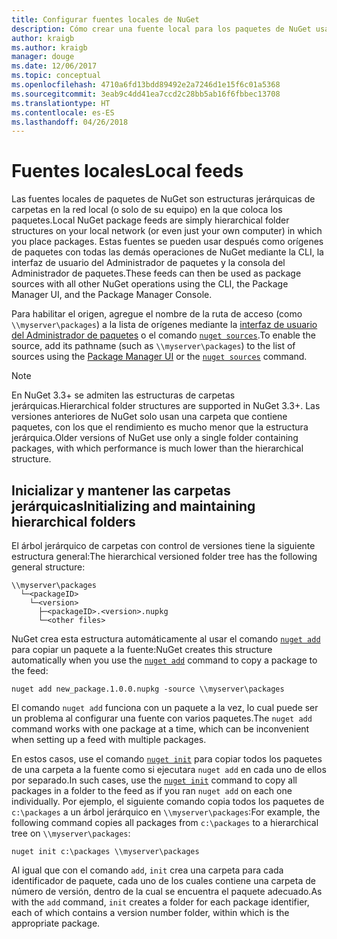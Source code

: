 ```yaml
---
title: Configurar fuentes locales de NuGet
description: Cómo crear una fuente local para los paquetes de NuGet usando carpetas en la red local
author: kraigb
ms.author: kraigb
manager: douge
ms.date: 12/06/2017
ms.topic: conceptual
ms.openlocfilehash: 4710a6fd13bdd89492e2a7246d1e15f6c01a5368
ms.sourcegitcommit: 3eab9c4dd41ea7ccd2c28bb5ab16f6fbbec13708
ms.translationtype: HT
ms.contentlocale: es-ES
ms.lasthandoff: 04/26/2018
---
```

# <a name="local-feeds"></a><span data-ttu-id="7617f-103">Fuentes locales</span><span class="sxs-lookup"><span data-stu-id="7617f-103">Local feeds</span></span>

<span data-ttu-id="7617f-104">Las fuentes locales de paquetes de NuGet son estructuras jerárquicas de carpetas en la red local (o solo de su equipo) en la que coloca los paquetes.</span><span class="sxs-lookup"><span data-stu-id="7617f-104">Local NuGet package feeds are simply hierarchical folder structures on your local network (or even just your own computer) in which you place packages.</span></span> <span data-ttu-id="7617f-105">Estas fuentes se pueden usar después como orígenes de paquetes con todas las demás operaciones de NuGet mediante la CLI, la interfaz de usuario del Administrador de paquetes y la consola del Administrador de paquetes.</span><span class="sxs-lookup"><span data-stu-id="7617f-105">These feeds can then be used as package sources with all other NuGet operations using the CLI, the Package Manager UI, and the Package Manager Console.</span></span>

<span data-ttu-id="7617f-106">Para habilitar el origen, agregue el nombre de la ruta de acceso (como `\\myserver\packages`) a la lista de orígenes mediante la [interfaz de usuario del Administrador de paquetes](../tools/package-manager-ui.md#package-sources) o el comando [`nuget sources`](../tools/cli-ref-sources.md).</span><span class="sxs-lookup"><span data-stu-id="7617f-106">To enable the source, add its pathname (such as `\\myserver\packages`) to the list of sources using the [Package Manager UI](../tools/package-manager-ui.md#package-sources) or the [`nuget sources`](../tools/cli-ref-sources.md) command.</span></span>

> [!Note]
> <span data-ttu-id="7617f-107">En NuGet 3.3+ se admiten las estructuras de carpetas jerárquicas.</span><span class="sxs-lookup"><span data-stu-id="7617f-107">Hierarchical folder structures are supported in NuGet 3.3+.</span></span> <span data-ttu-id="7617f-108">Las versiones anteriores de NuGet solo usan una carpeta que contiene paquetes, con los que el rendimiento es mucho menor que la estructura jerárquica.</span><span class="sxs-lookup"><span data-stu-id="7617f-108">Older versions of NuGet use only a single folder containing packages, with which performance is much lower than the hierarchical structure.</span></span>

## <a name="initializing-and-maintaining-hierarchical-folders"></a><span data-ttu-id="7617f-109">Inicializar y mantener las carpetas jerárquicas</span><span class="sxs-lookup"><span data-stu-id="7617f-109">Initializing and maintaining hierarchical folders</span></span>

<span data-ttu-id="7617f-110">El árbol jerárquico de carpetas con control de versiones tiene la siguiente estructura general:</span><span class="sxs-lookup"><span data-stu-id="7617f-110">The hierarchical versioned folder tree has the following general structure:</span></span>

    \\myserver\packages
      └─<packageID>
        └─<version>
          ├─<packageID>.<version>.nupkg
          └─<other files>

<span data-ttu-id="7617f-111">NuGet crea esta estructura automáticamente al usar el comando [`nuget add`](../tools/cli-ref-add.md) para copiar un paquete a la fuente:</span><span class="sxs-lookup"><span data-stu-id="7617f-111">NuGet creates this structure automatically when you use the [`nuget add`](../tools/cli-ref-add.md) command to copy a package to the feed:</span></span>

```cli
nuget add new_package.1.0.0.nupkg -source \\myserver\packages
```

<span data-ttu-id="7617f-112">El comando `nuget add` funciona con un paquete a la vez, lo cual puede ser un problema al configurar una fuente con varios paquetes.</span><span class="sxs-lookup"><span data-stu-id="7617f-112">The `nuget add` command works with one package at a time, which can be inconvenient when setting up a feed with multiple packages.</span></span>

<span data-ttu-id="7617f-113">En estos casos, use el comando [`nuget init`](../tools/cli-ref-init.md) para copiar todos los paquetes de una carpeta a la fuente como si ejecutara `nuget add` en cada uno de ellos por separado.</span><span class="sxs-lookup"><span data-stu-id="7617f-113">In such cases, use the [`nuget init`](../tools/cli-ref-init.md) command to copy all packages in a folder to the feed as if you ran `nuget add` on each one individually.</span></span> <span data-ttu-id="7617f-114">Por ejemplo, el siguiente comando copia todos los paquetes de `c:\packages` a un árbol jerárquico en `\\myserver\packages`:</span><span class="sxs-lookup"><span data-stu-id="7617f-114">For example, the following command copies all packages from `c:\packages` to a hierarchical tree on `\\myserver\packages`:</span></span>

```cli
nuget init c:\packages \\myserver\packages
```

<span data-ttu-id="7617f-115">Al igual que con el comando `add`, `init` crea una carpeta para cada identificador de paquete, cada uno de los cuales contiene una carpeta de número de versión, dentro de la cual se encuentra el paquete adecuado.</span><span class="sxs-lookup"><span data-stu-id="7617f-115">As with the `add` command, `init` creates a folder for each package identifier, each of which contains a version number folder, within which is the appropriate package.</span></span>
